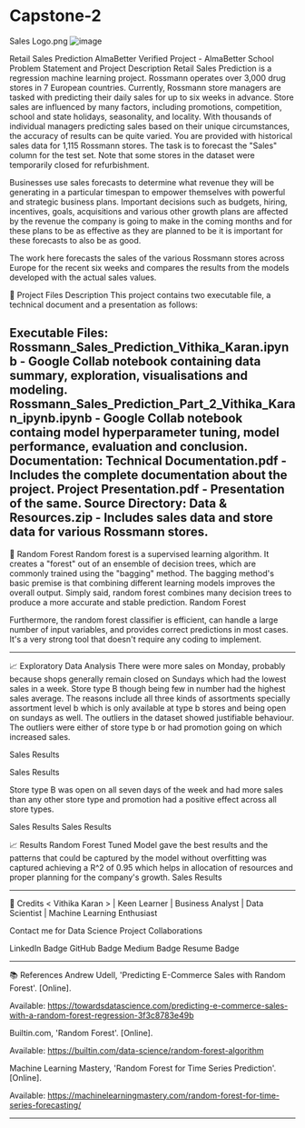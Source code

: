 # Capstone-2
Sales Logo.png
![image](https://user-images.githubusercontent.com/114326008/216397367-f56722d2-cb32-4ab8-9587-078b7e2c6609.png)

Retail Sales Prediction
AlmaBetter Verified Project - AlmaBetter School
Problem Statement and Project Description
Retail Sales Prediction is a regression machine learning project. Rossmann operates over 3,000 drug stores in 7 European countries. Currently, Rossmann store managers are tasked with predicting their daily sales for up to six weeks in advance. Store sales are influenced by many factors, including promotions, competition, school and state holidays, seasonality, and locality. With thousands of individual managers predicting sales based on their unique circumstances, the accuracy of results can be quite varied. You are provided with historical sales data for 1,115 Rossmann stores. The task is to forecast the "Sales" column for the test set. Note that some stores in the dataset were temporarily closed for refurbishment.

Businesses use sales forecasts to determine what revenue they will be generating in a particular timespan to empower themselves with powerful and strategic business plans. Important decisions such as budgets, hiring, incentives, goals, acquisitions and various other growth plans are affected by the revenue the company is going to make in the coming months and for these plans to be as effective as they are planned to be it is important for these forecasts to also be as good.

The work here forecasts the sales of the various Rossmann stores across Europe for the recent six weeks and compares the results from the models developed with the actual sales values.

💾 Project Files Description
This project contains two executable file, a technical document and a presentation as follows:

Executable Files:
Rossmann_Sales_Prediction_Vithika_Karan.ipynb - Google Collab notebook containing data summary, exploration, visualisations and modeling.
Rossmann_Sales_Prediction_Part_2_Vithika_Karan_ipynb.ipynb - Google Collab notebook containg model hyperparameter tuning, model performance, evaluation and conclusion.
Documentation:
Technical Documentation.pdf - Includes the complete documentation about the project.
Project Presentation.pdf - Presentation of the same.
Source Directory:
Data & Resources.zip - Includes sales data and store data for various Rossmann stores.
-----------------------------------------------------

📖 Random Forest
Random forest is a supervised learning algorithm. It creates a "forest" out of an ensemble of decision trees, which are commonly trained using the "bagging" method. The bagging method's basic premise is that combining different learning models improves the overall output. Simply said, random forest combines many decision trees to produce a more accurate and stable prediction. Random Forest

Furthermore, the random forest classifier is efficient, can handle a large number of input variables, and provides correct predictions in most cases. It's a very strong tool that doesn't require any coding to implement.

-----------------------------------------------------

📈 Exploratory Data Analysis
There were more sales on Monday, probably because shops generally remain closed on Sundays which had the lowest sales in a week. Store type B though being few in number had the highest sales average. The reasons include all three kinds of assortments specially assortment level b which is only available at type b stores and being open on sundays as well. The outliers in the dataset showed justifiable behaviour. The outliers were either of store type b or had promotion going on which increased sales.

Sales Results

Sales Results

Store type B was open on all seven days of the week and had more sales than any other store type and promotion had a positive effect across all store types.

Sales Results Sales Results

📈 Results
Random Forest Tuned Model gave the best results and the patterns that could be captured by the model without overfitting was captured achieving a R^2 of 0.95 which helps in allocation of resources and proper planning for the company's growth. Sales Results

-----------------------------------------------------

📜 Credits
< Vithika Karan > | Keen Learner | Business Analyst | Data Scientist | Machine Learning Enthusiast

Contact me for Data Science Project Collaborations

LinkedIn Badge GitHub Badge Medium Badge Resume Badge

-----------------------------------------------------

📚 References
Andrew Udell, 'Predicting E-Commerce Sales with Random Forest'. [Online].

Available: https://towardsdatascience.com/predicting-e-commerce-sales-with-a-random-forest-regression-3f3c8783e49b

Builtin.com, 'Random Forest'. [Online].

Available: https://builtin.com/data-science/random-forest-algorithm

Machine Learning Mastery, 'Random Forest for Time Series Prediction'. [Online].

Available: https://machinelearningmastery.com/random-forest-for-time-series-forecasting/

-----------------------------------------------------
